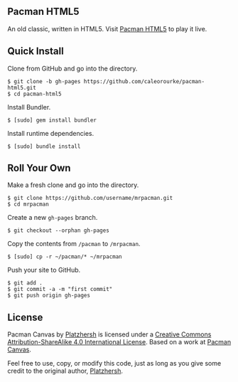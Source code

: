 ## Pacman HTML5

An old classic, written in HTML5. Visit [Pacman HTML5](http://pacman.thisismichaelorourke.com) to play it live.

## Quick Install

Clone from GitHub and go into the directory.

```
$ git clone -b gh-pages https://github.com/caleorourke/pacman-html5.git
$ cd pacman-html5
```

Install Bundler.

```
$ [sudo] gem install bundler
```

Install runtime dependencies.

```
$ [sudo] bundle install
```

## Roll Your Own

Make a fresh clone and go into the directory.

```
$ git clone https://github.com/username/mrpacman.git
$ cd mrpacman
```

Create a new `gh-pages` branch.

```
$ git checkout --orphan gh-pages
```

Copy the contents from `/pacman` to `/mrpacman`.

```
$ [sudo] cp -r ~/pacman/* ~/mrpacman
```

Push your site to GitHub.

```
$ git add .
$ git commit -a -m "first commit"
$ git push origin gh-pages
```

## License

<span xmlns:dct="http://purl.org/dc/terms/" property="dct:title">Pacman Canvas</span> by <a xmlns:cc="http://creativecommons.org/ns#" href="http://platzh1rsch.ch" property="cc:attributionName" rel="cc:attributionURL">Platzhersh</a> is licensed under a <a rel="license" href="http://creativecommons.org/licenses/by-sa/4.0/">Creative Commons Attribution-ShareAlike 4.0 International License</a>. Based on a work at <a xmlns:dct="http://purl.org/dc/terms/" href="https://github.com/platzhersh/pacman-canvas" rel="dct:source">Pacman Canvas</a>.

Feel free to use, copy, or modify this code, just as long as you give some credit to the original author, [Platzhersh](http://github.com/platzhersh).
